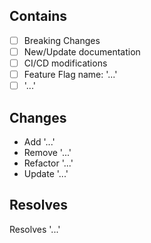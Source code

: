 ## Contains
- [ ] Breaking Changes
- [ ] New/Update documentation
- [ ] CI/CD modifications
- [ ] Feature Flag name: '...'
- [ ] '...'

## Changes
*  Add '...'
*  Remove '...'
*  Refactor '...'
*  Update '...'

## Resolves
Resolves '...'